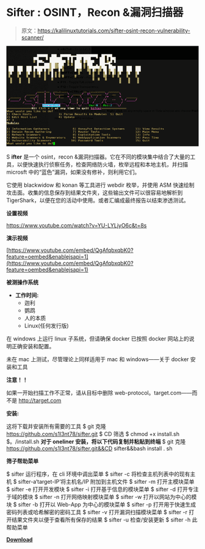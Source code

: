 # Sifter : OSINT，Recon &漏洞扫描器

> 原文：<https://kalilinuxtutorials.com/sifter-osint-recon-vulnerability-scanner/>

[![Sifter : OSINT, Recon & Vulnerability Scanner](img//a026d9417b3d37e4f18db68d2082a22a.png "Sifter : OSINT, Recon & Vulnerability Scanner")](https://1.bp.blogspot.com/-Z-743Vcrs7I/XxDVv0Fq_lI/AAAAAAAAG5Q/WY3CyfmRn9wSJnJINX5bgg-oLD4f-DcfwCLcBGAsYHQ/s1600/Menu%25281%2529.png)

S **ifter** 是一个 osint，recon &漏洞扫描器。它在不同的模块集中结合了大量的工具，以便快速执行侦察任务，检查网络防火墙，枚举远程和本地主机，并扫描 microsft 中的“蓝色”漏洞，如果没有修补，则利用它们。

它使用 blackwidow 和 konan 等工具进行 webdir 枚举，并使用 ASM 快速绘制攻击面。收集的信息保存到结果文件夹，这些输出文件可以很容易地解析到 TigerShark，以便在您的活动中使用。或者汇编成最终报告以结束渗透测试。

**设置视频**

https://www.youtube.com/watch?v=YU-LYLjyO6c&t=8s

**演示视频**

[https://www.youtube.com/embed/QgAfqbxqbK0?feature=oembed&enablejsapi=1](https://www.youtube.com/embed/QgAfqbxqbK0?feature=oembed&enablejsapi=1)

**被测操作系统**

*   **工作时间:**
    *   迦利
    *   鹦鹉
    *   人的本质
    *   Linux(任何发行版)

在 windows 上运行 linux 子系统，但请确保 docker 已按照 docker 网站上的说明正确安装和配置。

未在 mac 上测试，尽管理论上同样适用于 mac 和 windows——关于 docker 安装和工具

**注意！！**

如果一开始扫描工作不正常，请从目标中删除 web-protocol。target.com——而不是 http://target.com

**安装:**

这将下载并安装所有需要的工具
$ git 克隆 https://github.com/s1l3nt78/sifter.git
$ CD 筛选
$ chmod +x install.sh
$。/install.sh
**对于 oneliner 安装，将以下代码复制并粘贴到终端**
$ git 克隆 https://github.com/s1l3nt78/sifter.git&&CD sifter&&bash install . sh

**筛子帮助菜单**

$ sifter 运行程序，在 cli 环境中调出菜单
$ sifter -c 将检查主机列表中的现有主机
$ sifter-a‘target-IP’将主机名/IP 附加到主机文件
$ sifter -m 打开主模块菜单
$ sifter -e 打开开发模块
$ sifter -i 打开基于信息的模块菜单
$ sifter -d 打开专注于域的模块
$ sifter -n 打开网络映射模块菜单
$ sifter -w 打开以网站为中心的模块
$ sifter -b 打开以 Web-App 为中心的模块菜单
$ sifter -p 打开用于快速生成密码列表或哈希解密的密码工具
$ sifter -v 打开漏洞扫描模块菜单
$ sifter -r 打开结果文件夹以便于查看所有保存的结果
$ sifter -u 检查/安装更新
$ sifter -h 此帮助菜单

[**Download**](https://github.com/s1l3nt78/sifter)